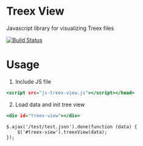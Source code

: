 # Treex View
Javascript library for visualizing Treex files

[![Build Status](https://travis-ci.org/ufal/js-treex-view.svg?branch=master)](https://travis-ci.org/ufal/js-treex-view)

# Usage

1. Include JS file
```.html
<script src="js-treex-view.js"></script></head>
```

2. Load data and init tree view
```.html
<div id="treex-view"></div>
```

```.javascript
$.ajax('/test/test.json').done(function (data) {
    $('#treex-view').treexView(data);
});
```
